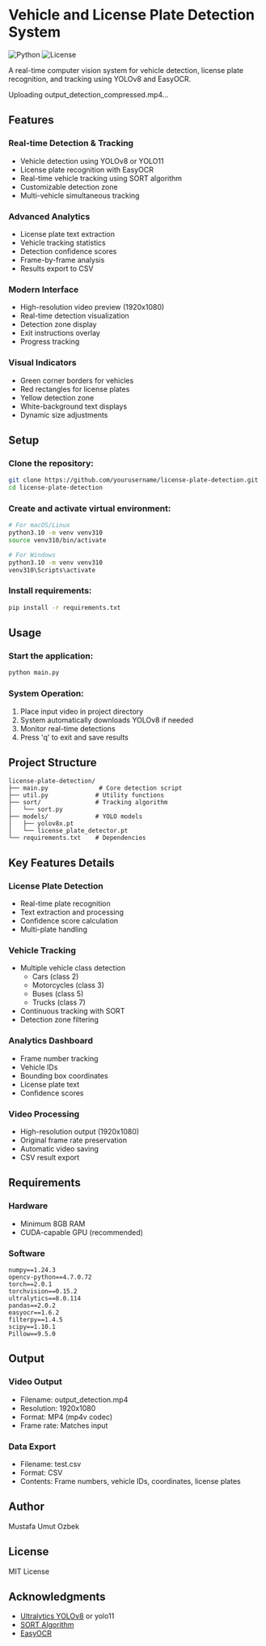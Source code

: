 # Vehicle and License Plate Detection System
![Python](https://img.shields.io/badge/python-v3.10-blue.svg)
![License](https://img.shields.io/badge/license-MIT-green.svg)

A real-time computer vision system for vehicle detection, license plate recognition, and tracking using YOLOv8 and EasyOCR.



Uploading output_detection_compressed.mp4…



## Features

### Real-time Detection & Tracking
- Vehicle detection using YOLOv8 or YOLO11
- License plate recognition with EasyOCR
- Real-time vehicle tracking using SORT algorithm
- Customizable detection zone
- Multi-vehicle simultaneous tracking

### Advanced Analytics
- License plate text extraction
- Vehicle tracking statistics
- Detection confidence scores
- Frame-by-frame analysis
- Results export to CSV

### Modern Interface
- High-resolution video preview (1920x1080)
- Real-time detection visualization
- Detection zone display
- Exit instructions overlay
- Progress tracking

### Visual Indicators
- Green corner borders for vehicles
- Red rectangles for license plates
- Yellow detection zone
- White-background text displays
- Dynamic size adjustments

## Setup

### Clone the repository:
```bash
git clone https://github.com/yourusername/license-plate-detection.git
cd license-plate-detection
```

### Create and activate virtual environment:
```bash
# For macOS/Linux
python3.10 -m venv venv310
source venv310/bin/activate

# For Windows
python3.10 -m venv venv310
venv310\Scripts\activate
```

### Install requirements:
```bash
pip install -r requirements.txt
```

## Usage

### Start the application:
```bash
python main.py
```

### System Operation:
1. Place input video in project directory
2. System automatically downloads YOLOv8 if needed
3. Monitor real-time detections
4. Press 'q' to exit and save results

## Project Structure
```
license-plate-detection/
├── main.py              # Core detection script
├── util.py             # Utility functions
├── sort/               # Tracking algorithm
│   └── sort.py
├── models/             # YOLO models
│   ├── yolov8x.pt
│   └── license_plate_detector.pt
└── requirements.txt    # Dependencies
```

## Key Features Details

### License Plate Detection
- Real-time plate recognition
- Text extraction and processing
- Confidence score calculation
- Multi-plate handling

### Vehicle Tracking
- Multiple vehicle class detection
  - Cars (class 2)
  - Motorcycles (class 3)
  - Buses (class 5)
  - Trucks (class 7)
- Continuous tracking with SORT
- Detection zone filtering

### Analytics Dashboard
- Frame number tracking
- Vehicle IDs
- Bounding box coordinates
- License plate text
- Confidence scores

### Video Processing
- High-resolution output (1920x1080)
- Original frame rate preservation
- Automatic video saving
- CSV result export

## Requirements

### Hardware
- Minimum 8GB RAM
- CUDA-capable GPU (recommended)

### Software
```
numpy==1.24.3
opencv-python==4.7.0.72
torch==2.0.1
torchvision==0.15.2
ultralytics==8.0.114
pandas==2.0.2
easyocr==1.6.2
filterpy==1.4.5
scipy==1.10.1
Pillow==9.5.0
```

## Output

### Video Output
- Filename: output_detection.mp4
- Resolution: 1920x1080
- Format: MP4 (mp4v codec)
- Frame rate: Matches input

### Data Export
- Filename: test.csv
- Format: CSV
- Contents: Frame numbers, vehicle IDs, coordinates, license plates

## Author
Mustafa Umut Ozbek

## License
MIT License

## Acknowledgments
- [Ultralytics YOLOv8](https://github.com/ultralytics/yolov8) or yolo11
- [SORT Algorithm](https://github.com/abewley/sort)
- [EasyOCR](https://github.com/JaidedAI/EasyOCR)
